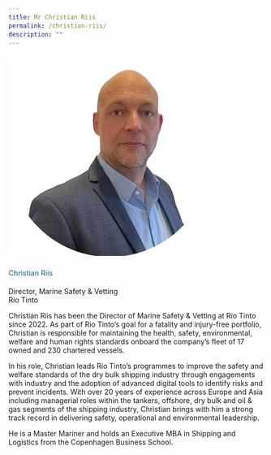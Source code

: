 ```yaml
---
title: Mr Christian Riis
permalink: /christian-riis/
description: ""
---
```

<div class="row"> <div class="col is-3"> <img src="/images/Speakers_23/Session4/christian riis.png"> </div> <div class="col is-9 speaker-details"> <h4>Christian Riis</h4> <p>Director, Marine Safety &amp; Vetting <br> Rio Tinto <br> </p> <p>Christian Riis has been the Director of Marine Safety &amp; Vetting at Rio Tinto since 2022. As part of Rio Tinto’s goal for a fatality and injury-free portfolio, Christian is responsible for maintaining the health, safety, environmental, welfare and human rights standards onboard the company’s fleet of 17 owned and 230 chartered vessels.</p> <p>In his role, Christian leads Rio Tinto’s programmes to improve the safety and welfare standards of the dry bulk shipping industry through engagements with industry and the adoption of advanced digital tools to identify risks and prevent incidents. With over 20 years of experience across Europe and Asia including managerial roles within the tankers, offshore, dry bulk and oil &amp; gas segments of the shipping industry, Christian brings with him a strong track record in delivering safety, operational and environmental leadership.</p> <p>He is a Master Mariner and holds an Executive MBA in Shipping and Logistics from the Copenhagen Business School. </p> </div> </div>








<style type="text/css"> 
    .is-left{
      text-align: left;
    }
    h4{
      font-weight: 500; 
      color: #337B9A !important;
    }
     .speaker-details p { text-align: justified; }
  </style>